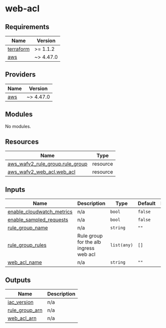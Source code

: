 # web-acl #

## Requirements

| Name | Version |
|------|---------|
| <a name="requirement_terraform"></a> [terraform](#requirement\_terraform) | >= 1.1.2 |
| <a name="requirement_aws"></a> [aws](#requirement\_aws) | ~> 4.47.0 |

## Providers

| Name | Version |
|------|---------|
| <a name="provider_aws"></a> [aws](#provider\_aws) | ~> 4.47.0 |

## Modules

No modules.

## Resources

| Name | Type |
|------|------|
| [aws_wafv2_rule_group.rule_group](https://registry.terraform.io/providers/hashicorp/aws/latest/docs/resources/wafv2_rule_group) | resource |
| [aws_wafv2_web_acl.web_acl](https://registry.terraform.io/providers/hashicorp/aws/latest/docs/resources/wafv2_web_acl) | resource |

## Inputs

| Name | Description | Type | Default | Required |
|------|-------------|------|---------|:--------:|
| <a name="input_enable_cloudwatch_metrics"></a> [enable\_cloudwatch\_metrics](#input\_enable\_cloudwatch\_metrics) | n/a | `bool` | `false` | no |
| <a name="input_enable_sampled_requests"></a> [enable\_sampled\_requests](#input\_enable\_sampled\_requests) | n/a | `bool` | `false` | no |
| <a name="input_rule_group_name"></a> [rule\_group\_name](#input\_rule\_group\_name) | n/a | `string` | `""` | no |
| <a name="input_rule_group_rules"></a> [rule\_group\_rules](#input\_rule\_group\_rules) | Rule group for the alb ingress web acl | `list(any)` | `[]` | no |
| <a name="input_web_acl_name"></a> [web\_acl\_name](#input\_web\_acl\_name) | n/a | `string` | `""` | no |

## Outputs

| Name | Description |
|------|-------------|
| <a name="output_iac_version"></a> [iac\_version](#output\_iac\_version) | n/a |
| <a name="output_rule_group_arn"></a> [rule\_group\_arn](#output\_rule\_group\_arn) | n/a |
| <a name="output_web_acl_arn"></a> [web\_acl\_arn](#output\_web\_acl\_arn) | n/a |
